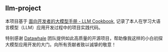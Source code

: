 ## llm-project
本项目基于 [面向开发者的大模型手册 - LLM Cookbook](https://github.com/datawhalechina/llm-cookbook), 记录了本人在学习大语言模型（LLM）应用开发过程中的项目实践代码。

特别感谢 [Datawhale](https://github.com/datawhalechina) 团队提供如此高质量的开源项目，帮助像我这样的小白初探大模型应用开发的大门。向所有贡献者致以诚挚的敬意！